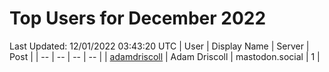 # Top Users for December 2022
Last Updated: 12/01/2022 03:43:20 UTC
| User | Display Name | Server | Post |
| -- | -- | -- | -- |
| [adamdriscoll](https://mastodon.social/@adamdriscoll) | Adam Driscoll | mastodon.social | 1 |
